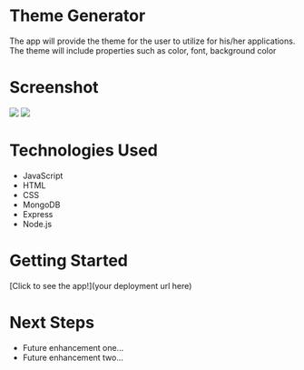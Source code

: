 # Theme Generator
The app will provide the theme for the user to utilize for his/her applications. The theme will include properties such as color, font, background color

# Screenshot

<img src="url to your image on imgur">
<img src="url to your image on imgur">

# Technologies Used

- JavaScript
- HTML
- CSS
- MongoDB
- Express
- Node.js

# Getting Started

[Click to see the app!](your deployment url here)

# Next Steps

- Future enhancement one...
- Future enhancement two...